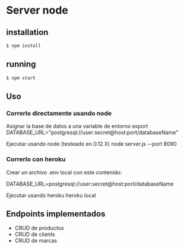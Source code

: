 # Server node

## installation
```sh
$ npm install
```

## running
```sh
$ npm start
```

## Uso

### Correrlo directamente usando node

Asignar la base de datos a una variable de entorno
export DATABASE_URL="postgresql://user:secret@host:port/databaseName"

Ejecutar usando node (testeado en 0.12.X)
node server.js --port 8090

### Correrlo con heroku

Crear un archivo .env local con este contenido:

DATABASE_URL=postgresql://user:secret@host:port/databaseName

Ejecutar usando heroku
heroku local

## Endpoints implementados

* CRUD de productos
* CRUD de clients
* CRUD de marcas


